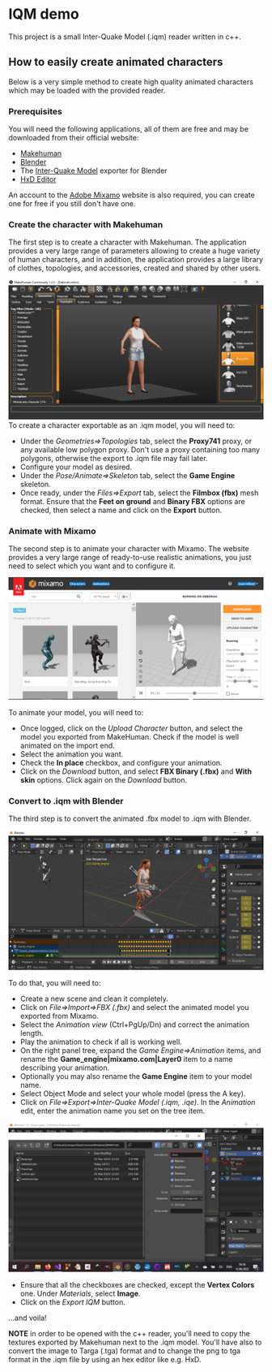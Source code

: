 # IQM demo
This project is a small Inter-Quake Model (.iqm) reader written in c++.

## How to easily create animated characters
Below is a very simple method to create high quality animated characters which may be loaded with the provided reader.

### Prerequisites
You will need the following applications, all of them are free and may be downloaded from their official website:
- [Makehuman](http://www.makehumancommunity.org/)
- [Blender](https://www.blender.org/)
- The [Inter-Quake Model](https://github.com/lsalzman/iqm) exporter for Blender
- [HxD Editor](https://mh-nexus.de/en/hxd/)

An account to the [Adobe Mixamo](https://www.mixamo.com/) website is also required, you can create one for free if you still don't have one.

### Create the character with Makehuman
The first step is to create a character with Makehuman. The application provides a very large range of parameters allowing to create a huge variety of human characters, and in addition, the application provides a large library of clothes, topologies, and accessories, created and shared by other users.

![](Screenshots/makehuman.png)
To create a character exportable as an .iqm model, you will need to:
- Under the *Geometries=>Topologies* tab, select the **Proxy741** proxy, or any available low polygon proxy. Don't use a proxy containing too many polygons, otherwise the export to .iqm file may fail later.
- Configure your model as desired.
- Under the *Pose/Animate=>Skeleton* tab, select the **Game Engine** skeleton.
- Once ready, under the *Files=>Export* tab, select the **Filmbox (fbx)** mesh format. Ensure that the **Feet on ground** and **Binary FBX** options are checked, then select a name and click on the **Export** button.

### Animate with Mixamo
The second step is to animate your character with Mixamo. The website provides a very large range of ready-to-use realistic animations, you just need to select which you want and to configure it.

![](Screenshots/mixamo.png)

To animate your model, you will need to:
- Once logged, click on the *Upload Character* button, and select the model you exported from MakeHuman. Check if the model is well animated on the import end.
- Select the animation you want.
- Check the **In place** checkbox, and configure your animation.
- Click on the *Download* button, and select **FBX Binary (.fbx)** and **With skin** options. Click again on the *Download* button.

### Convert to .iqm with Blender
The third step is to convert the animated .fbx model to .iqm with Blender.

![](Screenshots/blender.png)

To do that, you will need to:
- Create a new scene and clean it completely.
- Click on *File=>Import=>FBX (.fbx)* and select the animated model you exported from Mixamo.
- Select the *Animation view* (Ctrl+PgUp/Dn) and correct the animation length.
- Play the animation to check if all is working well.
- On the right panel tree, expand the *Game Engine=>Animation* items, and rename the **Game_engine|mixamo.com|Layer0** item to a name describing your animation.
- Optionally you may also rename the **Game Engine** item to your model name.
- Select Object Mode and select your whole model (press the A key).
- Click on *File=>Export=>Inter-Quake Model (.iqm, .iqe)*. In the *Animation* edit, enter the animation name you set on the tree item.

![](Screenshots/blender_export.png)

- Ensure that all the checkboxes are checked, except the **Vertex Colors** one. Under *Materials*, select **Image**.
- Click on the *Export IQM* button.

...and voila!

**NOTE** in order to be opened with the c++ reader, you'll need to copy the textures exported by Makehuman next to the .iqm model. You'll have also to convert the image to Targa (.tga) format and to change the png to tga format in the .iqm file by using an hex editor like e.g. HxD.